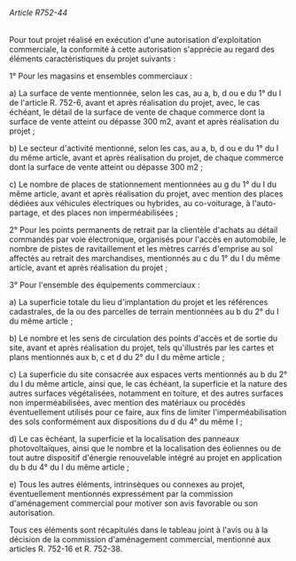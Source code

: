 ###### Article R752-44

Pour tout projet réalisé en exécution d'une autorisation d'exploitation commerciale, la conformité à cette autorisation s'apprécie au regard des éléments caractéristiques du projet suivants :

1° Pour les magasins et ensembles commerciaux :

a) La surface de vente mentionnée, selon les cas, au a, b, d ou e du 1° du I de l'article R. 752-6, avant et après réalisation du projet, avec, le cas échéant, le détail de la surface de vente de chaque commerce dont la surface de vente atteint ou dépasse 300 m2, avant et après réalisation du projet ;

b) Le secteur d'activité mentionné, selon les cas, au a, b, d ou e du 1° du I du même article, avant et après réalisation du projet, de chaque commerce dont la surface de vente atteint ou dépasse 300 m2 ;

c) Le nombre de places de stationnement mentionnées au g du 1° du I du même article, avant et après réalisation du projet, avec mention des places dédiées aux véhicules électriques ou hybrides, au co-voiturage, à l'auto-partage, et des places non imperméabilisées ;

2° Pour les points permanents de retrait par la clientèle d'achats au détail commandés par voie électronique, organisés pour l'accès en automobile, le nombre de pistes de ravitaillement et les mètres carrés d'emprise au sol affectés au retrait des marchandises, mentionnés au c du 1° du I du même article, avant et après réalisation du projet ;

3° Pour l'ensemble des équipements commerciaux :

a) La superficie totale du lieu d'implantation du projet et les références cadastrales, de la ou des parcelles de terrain mentionnées au b du 2° du I du même article ;

b) Le nombre et les sens de circulation des points d'accès et de sortie du site, avant et après réalisation du projet, tels qu'illustrés par les cartes et plans mentionnés aux b, c et d du 2° du I du même article ;

c) La superficie du site consacrée aux espaces verts mentionnés au b du 2° du I du même article, ainsi que, le cas échéant, la superficie et la nature des autres surfaces végétalisées, notamment en toiture, et des autres surfaces non imperméabilisées, avec mention des matériaux ou procédés éventuellement utilisés pour ce faire, aux fins de limiter l'imperméabilisation des sols conformément aux dispositions du d du 4° du même I ;

d) Le cas échéant, la superficie et la localisation des panneaux photovoltaïques, ainsi que le nombre et la localisation des éoliennes ou de tout autre dispositif d'énergie renouvelable intégré au projet en application du b du 4° du I du même article ;

e) Tous les autres éléments, intrinsèques ou connexes au projet, éventuellement mentionnés expressément par la commission d'aménagement commercial pour motiver son avis favorable ou son autorisation.

Tous ces éléments sont récapitulés dans le tableau joint à l'avis ou à la décision de la commission d'aménagement commercial, mentionné aux articles R. 752-16 et R. 752-38.

